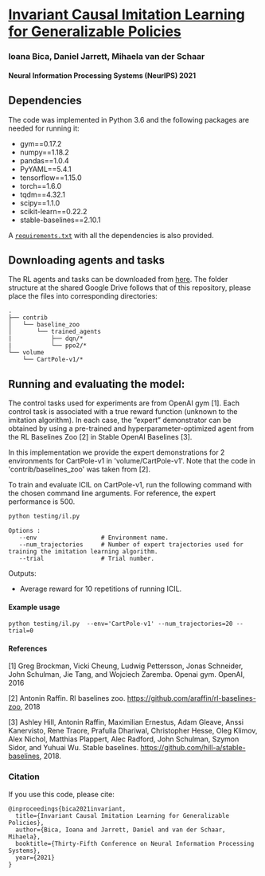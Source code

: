 # [Invariant Causal Imitation Learning for Generalizable Policies](https://papers.nips.cc/paper/2021/file/204904e461002b28511d5880e1c36a0f-Paper.pdf)

### Ioana Bica, Daniel Jarrett, Mihaela van der Schaar

#### Neural Information Processing Systems (NeurIPS) 2021

## Dependencies

The code was implemented in Python 3.6 and the following packages are needed for running it:
- gym==0.17.2
- numpy==1.18.2
- pandas==1.0.4
- PyYAML==5.4.1
- tensorflow==1.15.0
- torch==1.6.0
- tqdm==4.32.1
- scipy==1.1.0
- scikit-learn==0.22.2
- stable-baselines==2.10.1

A [`requirements.txt`](./requirements.txt) with all the dependencies is also provided.

## Downloading agents and tasks

The RL agents and tasks can be downloaded from [here](https://drive.google.com/drive/folders/1adHqiXHikltbMojY41VJBe_WFDtQW2ku?usp=sharing). The folder structure at the shared Google Drive follows that of this repository, please place the files into corresponding directories:
```
.
├── contrib
│   └── baseline_zoo
│       └── trained_agents
|           ├── dqn/*
|           └── ppo2/*
└── volume
    └── CartPole-v1/*
```

## Running and evaluating the model:

The control tasks used for experiments are from OpenAI gym [1]. Each control task is associated with a true reward 
function (unknown to the imitation algorithm). In each case, the “expert” demonstrator can be obtained by using a 
pre-trained and hyperparameter-optimized agent from the RL Baselines Zoo [2] in Stable OpenAI Baselines [3]. 

In this implementation we provide the expert demonstrations for 2 environments for CartPole-v1 in 'volume/CartPole-v1'. Note that the 
code in 'contrib/baselines_zoo' was taken from [2]. 
  
To train and evaluate ICIL on CartPole-v1, run the following command with the chosen command line arguments. For reference, 
the expert performance is 500.

```bash
python testing/il.py
```
```
Options :
   --env                  # Environment name. 
   --num_trajectories	  # Number of expert trajectories used for training the imitation learning algorithm. 
   --trial                # Trial number.
```

Outputs:
   - Average reward for 10 repetitions of running ICIL.  

#### Example usage

```
python testing/il.py  --env='CartPole-v1' --num_trajectories=20 --trial=0 
```
 

#### References

[1] Greg Brockman, Vicki Cheung, Ludwig Pettersson, Jonas Schneider, John Schulman, Jie Tang,
and Wojciech Zaremba. Openai gym. OpenAI, 2016

[2] Antonin Raffin. Rl baselines zoo. https://github.com/araffin/rl-baselines-zoo, 2018

[3] Ashley Hill, Antonin Raffin, Maximilian Ernestus, Adam Gleave, Anssi Kanervisto, Rene Traore, Prafulla Dhariwal, Christopher Hesse, Oleg Klimov, Alex Nichol, Matthias Plappert,
Alec Radford, John Schulman, Szymon Sidor, and Yuhuai Wu. Stable baselines. https://github.com/hill-a/stable-baselines, 2018.

 
### Citation

If you use this code, please cite:

```
@inproceedings{bica2021invariant,
  title={Invariant Causal Imitation Learning for Generalizable Policies},
  author={Bica, Ioana and Jarrett, Daniel and van der Schaar, Mihaela},
  booktitle={Thirty-Fifth Conference on Neural Information Processing Systems},
  year={2021}
}
```